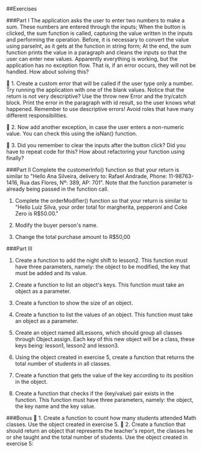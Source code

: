 ##Exercises

###Part I
The application asks the user to enter two numbers to make a sum. These numbers are entered through the inputs;
When the button is clicked, the sum function is called, capturing the value written in the inputs and performing the operation. Before, it is necessary to convert the value using parseInt, as it gets at the function in string form;
At the end, the sum function prints the value in a paragraph and cleans the inputs so that the user can enter new values.
Apparently everything is working, but the application has no exception flow. That is, if an error occurs, they will not be handled. How about solving this?

🚀 1. Create a custom error that will be called if the user type only a number.
Try running the application with one of the blank values. Notice that the return is not very descriptive?
Use the throw new Error and the try/catch block.
Print the error in the paragraph with id result, so the user knows what happened. Remember to use descriptive errors!
Avoid roles that have many different responsibilities.

🚀 2. Now add another exception, in case the user enters a non-numeric value.
You can check this using the isNan() function.

🚀 3. Did you remember to clear the inputs after the button click? Did you have to repeat code for this? How about refactoring your function using finally?

###Part II
Complete the customerInfo() function so that your return is similar to "Hello Ana Silveira, delivery to: Rafael Andrade, Phone: 11-98763-1416, Rua das Flores, Nº: 389, AP: 701".
Note that the function parameter is already being passed in the function call.

1. Complete the orderModifier() function so that your return is similar to "Hello Luiz Silva, your order total for margherita, pepperoni and Coke Zero is R$50.00."

2. Modify the buyer person's name.

3. Change the total purchase amount to R$50,00

###Part III
1. Create a function to add the night shift to lesson2. This function must have three parameters, namely: the object to be modified, the key that must be added and its value.

2. Create a function to list an object's keys. This function must take an object as a parameter.

3. Create a function to show the size of an object.

4. Create a function to list the values of an object. This function must take an object as a parameter.

5. Create an object named allLessons, which should group all classes through Object.assign. Each key of this new object will be a class, these keys being: lesson1, lesson2 and lesson3.

6. Using the object created in exercise 5, create a function that returns the total number of students in all classes.

7. Create a function that gets the value of the key according to its position in the object.

8. Create a function that checks if the (key/value) pair exists in the function. This function must have three parameters, namely: the object, the key name and the key value.

###Bonus
🚀 1. Create a function to count how many students attended Math classes. Use the object created in exercise 5.
🚀 2. Create a function that should return an object that represents the teacher's report, the classes he or she taught and the total number of students. Use the object created in exercise 5:

